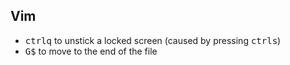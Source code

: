 ## Vim

* <KBD>ctrl</KBD><KBD>q</KBD> to unstick a locked screen (caused by pressing <KBD>ctrl</KBD><KBD>s</KBD>)
* <KBD>G</KBD><KBD>$</KBD> to move to the end of the file
